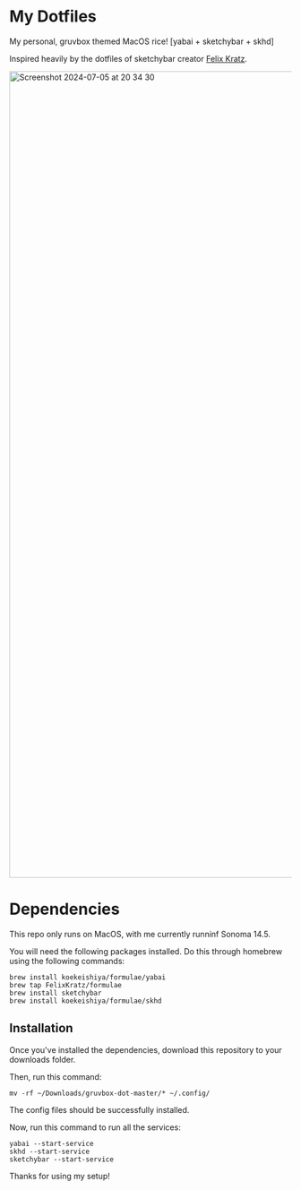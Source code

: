 # My Dotfiles 

My personal, gruvbox themed MacOS rice! [yabai + sketchybar + skhd]

Inspired heavily by the dotfiles of sketchybar creator [Felix Kratz](https://github.com/FelixKratz).

<img width="1440" alt="Screenshot 2024-07-05 at 20 34 30" src="https://github.com/EbrietanPhasmid/dotfiles/assets/172548450/1909891b-1fc9-4ed6-aba3-69a451a5944a">


# Dependencies

This repo only runs on MacOS, with me currently runninf Sonoma 14.5.

You will need the following packages installed. Do this through homebrew using the following commands:

```
brew install koekeishiya/formulae/yabai
brew tap FelixKratz/formulae
brew install sketchybar
brew install koekeishiya/formulae/skhd
```

## Installation

Once you've installed the dependencies, download this repository to your downloads folder.

Then, run this command:

```
mv -rf ~/Downloads/gruvbox-dot-master/* ~/.config/
```

The config files should be successfully installed.

Now, run this command to run all the services:

```
yabai --start-service
skhd --start-service
sketchybar --start-service
```

Thanks for using my setup!
